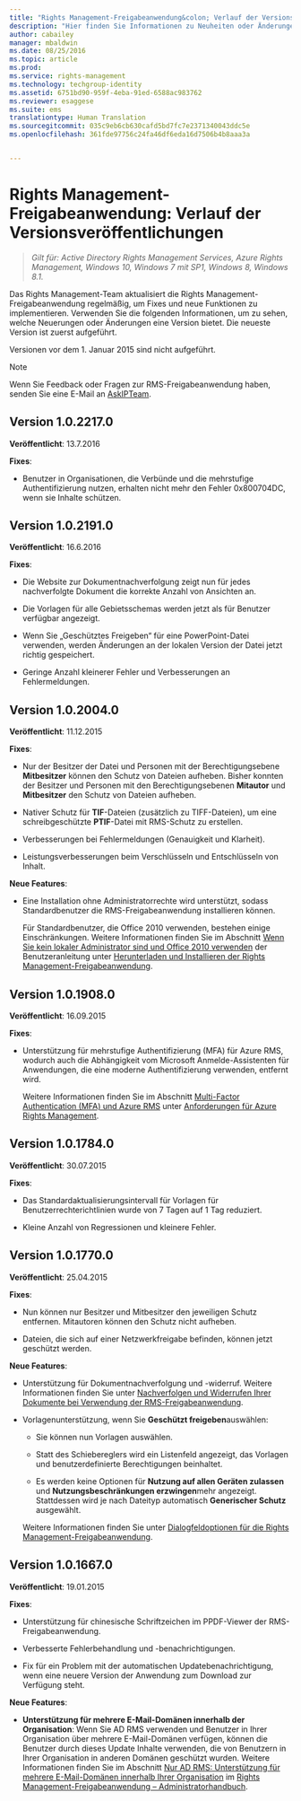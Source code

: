 ```yaml
---
title: "Rights Management-Freigabeanwendung&colon; Verlauf der Versionsveröffentlichungen | Azure RMS"
description: "Hier finden Sie Informationen zu Neuheiten oder Änderungen an einer Version der Rights Management-Freigabeanwendung für Windows."
author: cabailey
manager: mbaldwin
ms.date: 08/25/2016
ms.topic: article
ms.prod: 
ms.service: rights-management
ms.technology: techgroup-identity
ms.assetid: 6751bd90-959f-4eba-91ed-6588ac983762
ms.reviewer: esaggese
ms.suite: ems
translationtype: Human Translation
ms.sourcegitcommit: 035c9eb6cb630cafd5bd7fc7e2371340043ddc5e
ms.openlocfilehash: 361fde97756c24fa46df6eda16d7506b4b8aaa3a


---
```


# Rights Management-Freigabeanwendung: Verlauf der Versionsveröffentlichungen

>*Gilt für: Active Directory Rights Management Services, Azure Rights Management, Windows 10, Windows 7 mit SP1, Windows 8, Windows 8.1.*

Das Rights Management-Team aktualisiert die Rights Management-Freigabeanwendung regelmäßig, um Fixes und neue Funktionen zu implementieren. Verwenden Sie die folgenden Informationen, um zu sehen, welche Neuerungen oder Änderungen eine Version bietet. Die neueste Version ist zuerst aufgeführt.

Versionen vor dem 1. Januar 2015 sind nicht aufgeführt.

> [!NOTE]
> Wenn Sie Feedback oder Fragen zur RMS-Freigabeanwendung haben, senden Sie eine E-Mail an [AskIPTeam](mailto:AskIPTeam@microsoft.com?subject=RMS%20sharing%20app:%20Feedback%20or%20question).

## Version 1.0.2217.0

**Veröffentlicht**: 13.7.2016

**Fixes**:

- Benutzer in Organisationen, die Verbünde und die mehrstufige Authentifizierung nutzen, erhalten nicht mehr den Fehler 0x800704DC, wenn sie Inhalte schützen.



## Version 1.0.2191.0
**Veröffentlicht**: 16.6.2016

**Fixes**:

- Die Website zur Dokumentnachverfolgung zeigt nun für jedes nachverfolgte Dokument die korrekte Anzahl von Ansichten an.

- Die Vorlagen für alle Gebietsschemas werden jetzt als für Benutzer verfügbar angezeigt.

- Wenn Sie „Geschütztes Freigeben“ für eine PowerPoint-Datei verwenden, werden Änderungen an der lokalen Version der Datei jetzt richtig gespeichert.

- Geringe Anzahl kleinerer Fehler und Verbesserungen an Fehlermeldungen.


## Version 1.0.2004.0
**Veröffentlicht**: 11.12.2015

**Fixes**:

-   Nur der Besitzer der Datei und Personen mit der Berechtigungsebene **Mitbesitzer** können den Schutz von Dateien aufheben. Bisher konnten der Besitzer und Personen mit den Berechtigungsebenen **Mitautor** und **Mitbesitzer** den Schutz von Dateien aufheben.

-   Nativer Schutz für **TIF**-Dateien (zusätzlich zu TIFF-Dateien), um eine schreibgeschützte **PTIF**-Datei mit RMS-Schutz zu erstellen.

-   Verbesserungen bei Fehlermeldungen (Genauigkeit und Klarheit).

-   Leistungsverbesserungen beim Verschlüsseln und Entschlüsseln von Inhalt.

**Neue Features**:

-   Eine Installation ohne Administratorrechte wird unterstützt, sodass Standardbenutzer die RMS-Freigabeanwendung installieren können.

    Für Standardbenutzer, die Office 2010 verwenden, bestehen einige Einschränkungen. Weitere Informationen finden Sie im Abschnitt [Wenn Sie kein lokaler Administrator sind und Office 2010 verwenden](install-sharing-app.md#if-you-are-not-a-local-administrator-and-use-office-2010) der Benutzeranleitung unter [Herunterladen und Installieren der Rights Management-Freigabeanwendung](install-sharing-app.md).

## Version 1.0.1908.0
**Veröffentlicht**: 16.09.2015

**Fixes**:

-   Unterstützung für mehrstufige Authentifizierung (MFA) für Azure RMS, wodurch auch die Abhängigkeit vom Microsoft Anmelde-Assistenten für Anwendungen, die eine moderne Authentifizierung verwenden, entfernt wird.

    Weitere Informationen finden Sie im Abschnitt [Multi-Factor Authentication (MFA) und Azure RMS](../get-started/requirements-azure-ad.md#multi-factor-authentication-mfa-and-azure-rms) unter [Anforderungen für Azure Rights Management](../get-started/requirements-azure-rms.md).

## Version 1.0.1784.0
**Veröffentlicht**: 30.07.2015

**Fixes**:

-   Das Standardaktualisierungsintervall für Vorlagen für Benutzerrechterichtlinien wurde von 7 Tagen auf 1 Tag reduziert.

-   Kleine Anzahl von Regressionen und kleinere Fehler.

## Version 1.0.1770.0
**Veröffentlicht**: 25.04.2015

**Fixes**:

-   Nun können nur Besitzer und Mitbesitzer den jeweiligen Schutz entfernen. Mitautoren können den Schutz nicht aufheben.

-   Dateien, die sich auf einer Netzwerkfreigabe befinden, können jetzt geschützt werden.

**Neue Features**:

-   Unterstützung für Dokumentnachverfolgung und -widerruf. Weitere Informationen finden Sie unter [Nachverfolgen und Widerrufen Ihrer Dokumente bei Verwendung der RMS-Freigabeanwendung](sharing-app-track-revoke.md).

-   Vorlagenunterstützung, wenn Sie **Geschützt freigeben**auswählen:

    -   Sie können nun Vorlagen auswählen.

    -   Statt des Schiebereglers wird ein Listenfeld angezeigt, das Vorlagen und benutzerdefinierte Berechtigungen beinhaltet.

    -   Es werden keine Optionen für **Nutzung auf allen Geräten zulassen** und **Nutzungsbeschränkungen erzwingen**mehr angezeigt. Stattdessen wird je nach Dateityp automatisch **Generischer Schutz** ausgewählt.

    Weitere Informationen finden Sie unter [Dialogfeldoptionen für die Rights Management-Freigabeanwendung](sharing-app-dialog-box.md).

## Version 1.0.1667.0
**Veröffentlicht**: 19.01.2015

**Fixes**:

-   Unterstützung für chinesische Schriftzeichen im PPDF-Viewer der RMS-Freigabeanwendung.

-   Verbesserte Fehlerbehandlung und -benachrichtigungen.

-   Fix für ein Problem mit der automatischen Updatebenachrichtigung, wenn eine neuere Version der Anwendung zum Download zur Verfügung steht.

**Neue Features**:

-   **Unterstützung für mehrere E-Mail-Domänen innerhalb der Organisation**: Wenn Sie AD RMS verwenden und Benutzer in Ihrer Organisation über mehrere E-Mail-Domänen verfügen, können die Benutzer durch dieses Update Inhalte verwenden, die von Benutzern in Ihrer Organisation in anderen Domänen geschützt wurden. Weitere Informationen finden Sie im Abschnitt [Nur AD RMS: Unterstützung für mehrere E-Mail-Domänen innerhalb Ihrer Organisation](sharing-app-admin-guide.md#ad-rms-only-support-for-multiple-email-domains-within-your-organization) im [Rights Management-Freigabeanwendung – Administratorhandbuch](sharing-app-admin-guide.md).




<!--HONumber=Aug16_HO4-->


